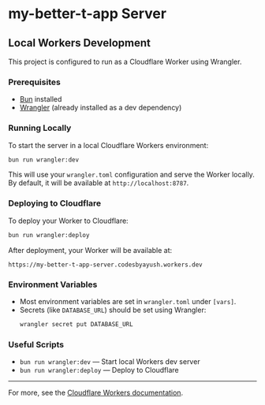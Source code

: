 # my-better-t-app Server

## Local Workers Development

This project is configured to run as a Cloudflare Worker using Wrangler.

### Prerequisites

- [Bun](https://bun.sh/) installed
- [Wrangler](https://developers.cloudflare.com/workers/wrangler/) (already installed as a dev dependency)

### Running Locally

To start the server in a local Cloudflare Workers environment:

```sh
bun run wrangler:dev
```

This will use your `wrangler.toml` configuration and serve the Worker locally. By default, it will be available at `http://localhost:8787`.

### Deploying to Cloudflare

To deploy your Worker to Cloudflare:

```sh
bun run wrangler:deploy
```

After deployment, your Worker will be available at:

```
https://my-better-t-app-server.codesbyayush.workers.dev
```

### Environment Variables

- Most environment variables are set in `wrangler.toml` under `[vars]`.
- Secrets (like `DATABASE_URL`) should be set using Wrangler:
  ```sh
  wrangler secret put DATABASE_URL
  ```

### Useful Scripts

- `bun run wrangler:dev` — Start local Workers dev server
- `bun run wrangler:deploy` — Deploy to Cloudflare

---

For more, see the [Cloudflare Workers documentation](https://developers.cloudflare.com/workers/).
